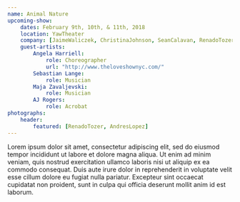 ```yaml
---
name: Animal Nature
upcoming-show:
    dates: February 9th, 10th, & 11th, 2018
    location: YawTheater
    company: [JaimeWaliczek, ChristinaJohnson, SeanCalavan, RenadoTozer, StellaKutz, AndresLopez, KarenBrown, ConstanzeVillines]
    guest-artists: 
        Angela Harriell:
            role: Choreographer
            url: "http://www.theloveshownyc.com/"
        Sebastian Lange: 
            role: Musician
        Maja Zavaljevski: 
            role: Musician
        AJ Rogers: 
            role: Acrobat
photographs:
    header:
        featured: [RenadoTozer, AndresLopez]
---
```

Lorem ipsum dolor sit amet, consectetur adipiscing elit, sed do eiusmod tempor incididunt ut labore et dolore magna aliqua. Ut enim ad minim veniam, quis nostrud exercitation ullamco laboris nisi ut aliquip ex ea commodo consequat. Duis aute irure dolor in reprehenderit in voluptate velit esse cillum dolore eu fugiat nulla pariatur. Excepteur sint occaecat cupidatat non proident, sunt in culpa qui officia deserunt mollit anim id est laborum.